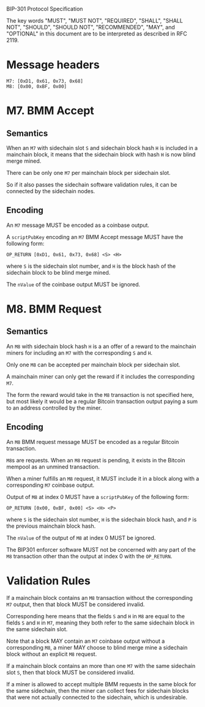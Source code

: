 BIP-301 Protocol Specification

The key words "MUST", "MUST NOT", "REQUIRED", "SHALL", "SHALL NOT", "SHOULD",
"SHOULD NOT", "RECOMMENDED",  "MAY", and "OPTIONAL" in this document are to be
interpreted as described in RFC 2119.

# Message headers
```
M7: [0xD1, 0x61, 0x73, 0x68]
M8: [0x00, 0xBF, 0x00]
```

# M7. BMM Accept
## Semantics

When an `M7` with sidechain slot `S` and sidechain block hash `H` is included
in a mainchain block, it means that the sidechain block with hash `H` is now
blind merge mined.

There can be only one `M7` per mainchain block per sidechain slot.

So if it also passes the sidechain software validation rules, it can be
connected by the sidechain nodes.

## Encoding

An `M7` message MUST be encoded as a coinbase output.

A `scriptPubKey` encoding an `M7` BMM Accept message MUST have the following form:
```
OP_RETURN [0xD1, 0x61, 0x73, 0x68] <S> <H>
```
where `S` is the sidechain slot number, and  `H` is the block hash of the
sidechain block to be blind merge mined.

The `nValue` of the coinbase output MUST be ignored.

# M8. BMM Request

## Semantics

An `M8` with sidechain block hash `H` is a an offer of a reward to the
mainchain miners for including an `M7` with the corresponding `S` and `H`.

Only one `M8` can be accepted per mainchain block per sidechain slot.

A mainchain miner can only get the reward if it includes the corresponding `M7`.

The form the reward would take in the `M8` transaction is not specified here,
but most likely it would be a regular Bitcoin transaction output paying a sum
to an address controlled by the miner.

## Encoding

An `M8` BMM request message MUST be encoded as a regular Bitcoin transaction.

`M8`s are requests. When an `M8` request is pending, it exists in the Bitcoin
mempool as an unmined transaction.

When a miner fulfills an `M8` request, it MUST include it in a block along with
a corresponding `M7` coinbase output.

Output of `M8` at index 0 MUST have a `scriptPubKey` of the following form:
```
OP_RETURN [0x00, 0xBF, 0x00] <S> <H> <P>
```
where `S` is the sidechain slot number, `H` is the sidechain block hash, and
`P` is the previous mainchain block hash.

The `nValue` of the output of `M8` at index 0 MUST be ignored.

The BIP301 enforcer software MUST not be concerned with any part of the `M8`
transaction other than the output at index 0 with the `OP_RETURN`.

# Validation Rules
If a mainchain block contains an `M8` transaction without the corresponding `M7` output,
then that block MUST be considered invalid.

Corresponding here means that the fields `S` and `H` in `M8` are equal to the
fields `S` and `H` in `M7`, meaning they both refer to the same sidechain block
in the same sidechain slot.

Note that a block MAY contain an `M7` coinbase output without a corresponding
`M8`, a miner MAY choose to blind merge mine a sidechain block without an
explicit `M8` request.

If a mainchain block contains an more than one `M7` with the same sidechain
slot `S`, then that block MUST be considered invalid.

If a miner is allowed to accept multiple BMM requests in the same block for the
same sidechain, then the miner can collect fees for sidechain blocks that were
not actually connected to the sidechain, which is undesirable.
